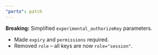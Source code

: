 ```yaml
---
"porto": patch
---
```


**Breaking:** Simplified `experimental_authorizeKey` parameters.

- Made `expiry` and `permissions` required.
- Removed `role` – all keys are now `role="session"`.
